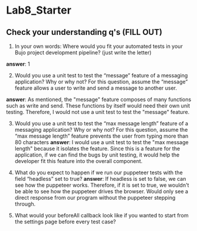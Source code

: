 # Lab8_Starter

## Check your understanding q's (FILL OUT)
1. In your own words: Where would you fit your automated tests in your Bujo project development pipeline? (just write the letter) 

**answer**:  1

2. Would you use a unit test to test the “message” feature of a messaging application? Why or why not? For this question, assume the “message” feature allows a user to write and send a message to another user.

**answer**: As mentioned, the "message" feature composes of many functions such as write and send. These functions by itself would need their own unit testing. Therefore, I would not use a unit test to test the "message" feature. 


3. Would you use a unit test to test the “max message length” feature of a messaging application? Why or why not? For this question, assume the “max message length” feature prevents the user from typing more than 80 characters
**answer**: I would use a unit test to test the "max message length" because it isolates the feature. Since this is a feature for the application, if we can find the bugs by unit testing, it would help the developer fit this feature into the overall component. 

4. What do you expect to happen if we run our puppeteer tests with the field “headless” set to true?
**answer**: If headless is set to false, we can see how the puppeteer works. Therefore, if it is set to true, we wouldn't be able to see how the puppeteer drives the browser. Would only see a direct response from our program without the puppeteer stepping through. 

5. What would your beforeAll callback look like if you wanted to start from the settings page before every test case?

